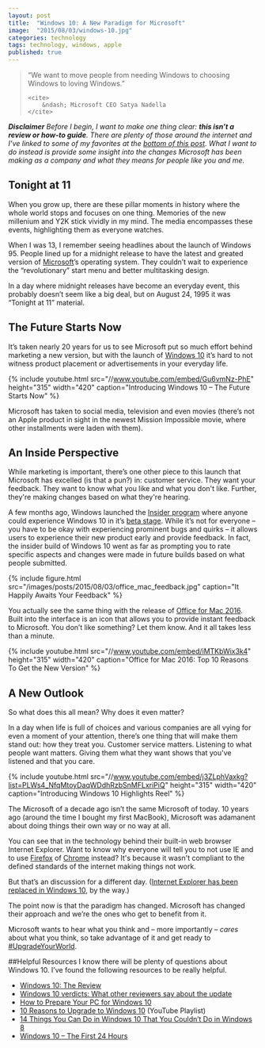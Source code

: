 ```yaml
---
layout: post
title:  "Windows 10: A New Paradigm for Microsoft"
image:  "2015/08/03/windows-10.jpg"
categories: technology
tags: technology, windows, apple
published: true
---
```

<blockquote>
    <p>
        “We want to move people from needing Windows to choosing Windows to loving Windows.”
    </p>

    <cite>
        &ndash; Microsoft CEO Satya Nadella
    </cite>
</blockquote>

<i><b>Disclaimer</b> Before I begin, I want to make one thing clear: <b>this isn&rsquo;t a review or how-to guide</b>. There are plenty of those around the internet and I&rsquo;ve linked to some of my favorites at the <a href="#HelpfulResources">bottom of this post</a>. What I want to do instead is provide some insight into the changes Microsoft has been making as a company and what they means for people like you and me.</i>

## Tonight at 11
When you grow up, there are these pillar moments in history where the whole world stops and focuses on one thing. Memories of the new millenium and Y2K stick vividly in my mind. The media encompasses these events, highlighting them as everyone watches.

When I was 13, I remember seeing headlines about the launch of Windows 95. People lined up for a midnight release to have the latest and greated version of <a href="http://microsoft.com" target="_blank">Microsoft</a>&rsquo;s operating system. They couldn&rsquo;t wait to experience the &ldquo;revolutionary&rdquo; start menu and better multitasking design.

In a day where midnight releases have become an everyday event, this probably doesn&rsquo;t seem like a big deal, but on August 24, 1995 it was &ldquo;Tonight at 11&rdquo; material.

## The Future Starts Now
It&rsquo;s taken nearly 20 years for us to see Microsoft put so much effort behind marketing a new version, but with the launch of <a href="http://www.microsoft.com/en-us/software-download/windows10" target="_blank">Windows 10</a> it&rsquo;s hard to not witness product placement or advertisements in your everyday life.

{% include youtube.html src="//www.youtube.com/embed/Gu6vmNz-PhE" height="315" width="420" caption="Introducing Windows 10 &ndash; The Future Starts Now" %}

Microsoft has taken to social media, television and even movies (there&rsquo;s not an Apple product in sight in the newest Mission Impossible movie, where other installments were laden with them).

## An Inside Perspective
While marketing is important, there&rsquo;s one other piece to this launch that Microsoft has excelled (is that a pun?) in: customer service. They want your feedback. They want to know what you like and what you don't like. Further, they're making changes based on what they're hearing.

A few months ago, Windows launched the <a href="https://insider.windows.com" target="_blank">Insider program</a> where anyone could experience Windows 10 in it&rsquo;s <a href="https://en.wikipedia.org/wiki/Software_release_life_cycle#Beta" target="_blank">beta stage</a>. While it&rsquo;s not for everyone &ndash; you have to be okay with experiencing prominent bugs and quirks &ndash; it allows users to experience their new product early and provide feedback. In fact, the insider build of Windows 10 went as far as prompting you to rate specific aspects and changes were made in future builds based on what people submitted.

{% include figure.html src="/images/posts/2015/08/03/office_mac_feedback.jpg" caption="It Happily Awaits Your Feedback" %}

You actually see the same thing with the release of <a href="https://products.office.com/en-US/mac/microsoft-office-for-mac" target="_blank">Office for Mac 2016</a>. Built into the interface is an icon that allows you to provide instant feedback to Microsoft. You don&rsquo;t like something? Let them know. And it all takes less than a minute.

{% include youtube.html src="//www.youtube.com/embed/iMTKbWix3k4" height="315" width="420" caption="Office for Mac 2016: Top 10 Reasons To Get the New Version" %}

## A New Outlook
So what does this all mean? Why does it even matter?

In a day when life is full of choices and various companies are all vying for even a moment of your attention, there&rsquo;s one thing that will make them stand out: how they treat you. Customer service matters. Listening to what people want matters. Giving them what they want shows that you've listened and that you care.

{% include youtube.html src="//www.youtube.com/embed/j3ZLphVaxkg?list=PLWs4_NfqMtoyDaqWDdhRzbSnMFLxriPiQ" height="315" width="420" caption="Introducing Windows 10 Highlights Reel" %}

The Microsoft of a decade ago isn&rsquo;t the same Microsoft of today. 10 years ago (around the time I bought my first MacBook), Microsoft was adamanent about doing things their own way or no way at all. 

You can see that in the technology behind their built-in web browser Internet Explorer. Want to know why everyone will tell you to not use IE and to use <a href="http://getfirefox.com" target="_blank">Firefox</a> of <a href="https://www.google.com/chrome/browser/" target="_blank">Chrome</a> instead? It's because it wasn't compliant to the defined standards of the internet making things not work.

But that&rsquo;s an discussion for a different day. (<a href="http://www.microsoft.com/en-us/windows/microsoft-edge" target="_blank">Internet Explorer has been replaced in Windows 10</a>, by the way.)

The point now is that the paradigm has changed. Microsoft has changed their approach and we&rsquo;re the ones who get to benefit from it.

Microsoft wants to hear what you think and &ndash; more importantly &ndash; <i>cares</i> about what you think, so take advantage of it and get ready to <a href="https://twitter.com/search?q=%23UpgradeYourWorld&src=typd" target="_blank">#UpgradeYourWorld</a>.

##<a name="HelpfulResources"></a>Helpful Resources
I know there will be plenty of questions about Windows 10. I&rsquo;ve found the following resources to be really helpful.

* <a href="http://mashable.com/2015/07/28/windows-10-review/" target="_blank">Windows 10: The Review</a>
* <a href="http://mashable.com/2015/07/28/windows-10-verdicts/?utm_cid=mash-com-Tw-main-link" target="_blank">Windows 10 verdicts: What other reviewers say about the update</a>
* <a href="http://www.ign.com/articles/2015/07/23/how-to-prepare-your-pc-for-windows-10" target="_blank">How to Prepare Your PC for Windows 10</a>
* <a href="https://www.youtube.com/playlist?list=PLWs4_NfqMtoww6OEnaUNLPKYw8RDl8bAn" target="_blank">10 Reasons to Upgrade to Windows 10</a>  (YouTube Playlist)
* <a href="http://fieldguide.gizmodo.com/14-things-you-can-do-in-windows-10-that-you-couldnt-do-1721271379?utm_campaign=socialflow_gizmodo_twitter&utm_source=gizmodo_twitter&utm_medium=socialflow" target="_blank">14 Things You Can Do in Windows 10 That You Couldn&rsquo;t Do in Windows 8</a>
* <a href="http://blogs.windows.com/bloggingwindows/2015/07/30/windows-10-the-first-24-hours/?utm_source=twitterfeed&utm_medium=twitter" target="_blank">Windows 10 &ndash; The First 24 Hours</a>
